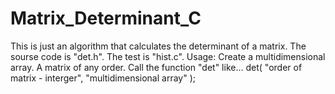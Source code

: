 # Matrix_Determinant_C

This is just an algorithm that calculates the determinant of a matrix. The sourse code is "det.h". The test is "hist.c".
Usage:
Create a multidimensional array. A matrix of any order.
Call the function "det" like...
det( "order of matrix - interger",  "multidimensional array" );
